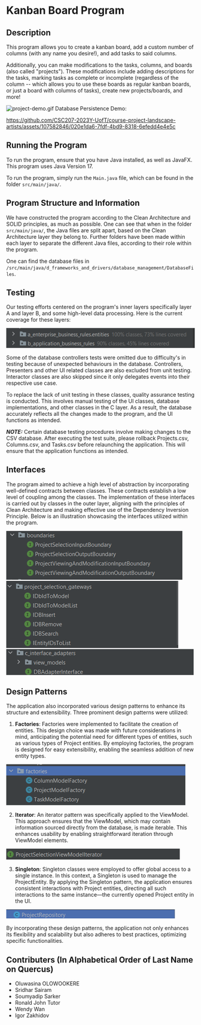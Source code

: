 # Kanban Board Program

## Description
This program allows you to create a kanban board,
add a custom number of columns (with any name you desire!),
and add tasks to said columns.

Additionally, you can make modifications to the tasks, columns, and boards (also called "projects").
These modifications include adding descriptions for the tasks,
marking tasks as complete or incomplete
(regardless of the column -- which allows you to use these boards as regular kanban boards,
or just a board with columns of tasks), create new projects/boards, and more!

![project-demo.gif](project-demo.gif)
Database Persistence Demo:


https://github.com/CSC207-2023Y-UofT/course-project-landscape-artists/assets/107582846/020e1da6-7fdf-4bd9-8318-6efedd4e4e5c




## Running the Program
To run the program, ensure that you have Java installed, as well as JavaFX.
This program uses Java Version 17.

To run the program, simply run the `Main.java` file, which can be found in
the folder `src/main/java/`.

## Program Structure and Information
We have constructed the program according to the Clean Architecture and SOLID principles,
as much as possible. One can see that when in the folder `src/main/java/`, the Java files
are split apart, based on the Clean Architecture layer they belong to.
Further folders have been made within each layer to separate the different
Java files, according to their role within the program.

One can find the database files in
`/src/main/java/d_frameworks_and_drivers/database_management/DatabaseFiles`.

## Testing
Our testing efforts centered on the program's inner layers specifically layer A and layer B, and some high-level data 
processing. Here is the current coverage for these layers:

![img.png](img.png)

Some of the database controllers tests were omitted due to difficulty's in testing because of 
unexpected behaviours in the database. Controllers, Presenters and other UI related classes are also
excluded from unit testing. Interactor classes are also skipped since it only delegates events into their
respective use case.

To replace the lack of unit testing in these classes, quality assurance testing is conducted. This involves manual 
testing of 
the UI classes, database implementations, and other classes in the C layer. As a result, the database accurately reflects all the changes made to the program, and the UI functions as intended.

***NOTE:*** Certain database testing procedures involve making changes to the CSV database. After 
executing the test suite, please rollback Projects.csv, Columns.csv, and Tasks.csv before relaunching 
the application. This will ensure that the application functions as intended.


## Interfaces

The program aimed to achieve a high level of abstraction by incorporating well-defined contracts between classes. These 
contracts establish a low level of coupling among the classes. The implementation of these interfaces is carried out by 
classes in the outer layer, aligning with the principles of Clean Architecture and making effective use of the Dependency 
Inversion Principle. Below is an illustration showcasing the interfaces utilized within the program.

![img_1.png](img_1.png)
![img_2.png](img_2.png)
![img_3.png](img_3.png)

## Design Patterns
The application also incorporated various design patterns to enhance its structure and extensibility. Three prominent design patterns were utilized:

1. **Factories**: Factories were implemented to facilitate the creation of entities. This design choice was made 
   with future considerations in mind, anticipating the potential need for different types of entities, such as 
   various types of Project entities. By employing factories, the program is designed for easy extensibility, enabling 
   the seamless addition of new entity types.

![img_4.png](img_4.png)

2. **Iterator**: An iterator pattern was specifically applied to the ViewModel. This approach ensures that the ViewModel, which may contain information sourced directly from the database, is made iterable. This enhances usability by enabling straightforward iteration through ViewModel elements.

![img_5.png](img_5.png)

3. **Singleton**: Singleton classes were employed to offer global access to a single instance. In this context, a 
   Singleton is used to manage the ProjectEntity. By applying the Singleton pattern, the application ensures 
   consistent interactions with Project entities, directing all such interactions to the same instance—the currently 
   opened Project entity in the UI.

![img_6.png](img_6.png)

By incorporating these design patterns, the application not only enhances its flexibility and scalability but also adheres to best practices, optimizing specific functionalities.


## Contributers (In Alphabetical Order of Last Name on Quercus)
- Oluwasina OLOWOOKERE
- Sridhar Sairam
- Soumyadip Sarker
- Ronald John Tutor
- Wendy Wan
- Igor Zakhidov
